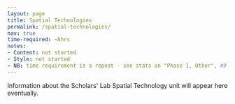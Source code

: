 ```yaml
---
layout: page
title: Spatial Technologies
permalink: /spatial-technologies/
nav: true
time-required: ~8hrs
notes:
- Content: not started
- Style: not started
- NB: time requirement is a repeat - see stats on "Phase 1, Other", #9 for details.
---
```


Information about the Scholars' Lab Spatial Technology unit will appear here eventually.